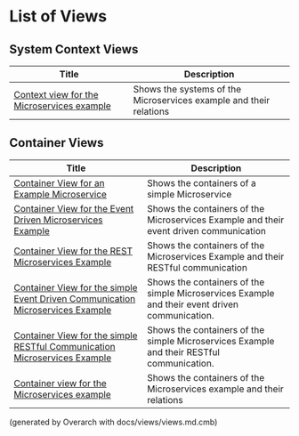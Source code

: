 # List of Views

## System Context Views
| Title | Description |
|---|---|
| [Context view for the Microservices example](context-view.md) | Shows the systems of the Microservices example and their relations |
## Container Views
| Title | Description |
|---|---|
| [Container View for an Example Microservice](microservice-container-view.md) | Shows the containers of a simple Microservice |
| [Container View for the Event Driven Microservices Example](event-driven-container-view.md) | Shows the containers of the Microservices Example and their event driven communication |
| [Container View for the REST Microservices Example](rest-container-view.md) | Shows the containers of the Microservices Example and their RESTful communication |
| [Container View for the simple Event Driven Communication Microservices Example](simple-eventdriven-container-view.md) | Shows the containers of the simple Microservices Example and their event driven communication. |
| [Container View for the simple RESTful Communication Microservices Example](simple-restful-container-view.md) | Shows the containers of the simple Microservices Example and their RESTful communication. |
| [Container view for the Microservices example](container-view.md) | Shows the containers of the Microservices example and their relations |


(generated by Overarch with docs/views/views.md.cmb)

